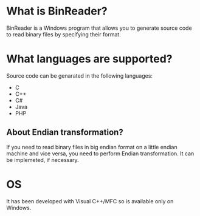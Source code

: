 # What is BinReader?

BinReader is a Windows program that allows you to generate source code to read binary files by specifying their format.

# What languages are supported?

Source code can be genarated in the following languages:

- C
- C++
- C#
- Java
- PHP

## About Endian transformation?

If you need to read binary files in big endian format on a little endian machine and vice versa,
you need to perform Endian transformation. It can be implemeted, if necessary.

# OS

It has been developed with Visual C++/MFC so is available only on Windows.

